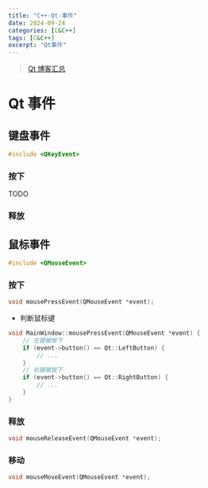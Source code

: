 ```yaml
---
title: "C++-Qt-事件"
date: 2024-09-24
categories: [C&C++]
tags: [C&C++]
excerpt: "Qt事件"
---
```


> [Qt 博客汇总](https://www.cnblogs.com/linuxAndMcu/)
> 
# Qt 事件

## 键盘事件

```c
#include <QKeyEvent>
```

### 按下

TODO

### 释放

## 鼠标事件

```c
#include <QMouseEvent>
```

### 按下

```c
void mousePressEvent(QMouseEvent *event);
```

- 判断鼠标键

```c
void MainWindow::mousePressEvent(QMouseEvent *event) {   
    // 左键被按下
    if (event->button() == Qt::LeftButton) {
        // ...
    }
    // 右键被按下
    if (event->button() == Qt::RightButton) {
        // ...
    }
}
```

### 释放

```c
void mouseReleaseEvent(QMouseEvent *event);
```

### 移动

```c
void mouseMoveEvent(QMouseEvent *event);
```
